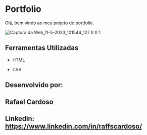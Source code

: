 
# Portfolio 

Olá, bem vindo ao meu projeto de portfolio.


![Captura da Web_11-5-2023_101544_127 0 0 1](https://github.com/raffscardoso/portfolio-pt-br/assets/125293991/62a2dc65-786c-4c6a-adc0-14d1cccbc976)

## Ferramentas Utilizadas

* HTML

* CSS

## Desenvolvido por:
## Rafael Cardoso

## Linkedin: https://www.linkedin.com/in/raffscardoso/





